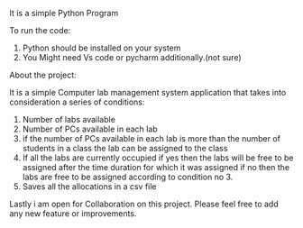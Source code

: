 It is a simple Python Program 

To run the code:
1. Python should be installed on your system
2. You Might need Vs code or pycharm additionally.(not sure)


About the project:

  It is a simple Computer lab management system application that takes into consideration a series of conditions: 
1. Number of labs available 
2. Number of PCs available in each lab
3. if the number of PCs available in each lab is more than the number of students in a class
      the lab can be assigned to the class
4. If all the labs are currently occupied
      if yes then the labs will be free to be assigned after the time duration for which it was assigned
      if no then the labs are free to be assigned according to condition no 3.
5. Saves all the allocations in a csv file  



Lastly i am open for Collaboration on this project. Please feel free to add any new feature or improvements.

